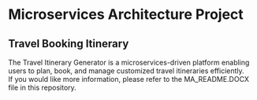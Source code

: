 <h1>Microservices Architecture Project</h1>
<h2>Travel Booking Itinerary</h2>
The Travel Itinerary Generator is a microservices-driven platform enabling users to plan, book, and manage customized travel itineraries efficiently.<br>
If you would like more information, please refer to the MA_README.DOCX file in this repository.
